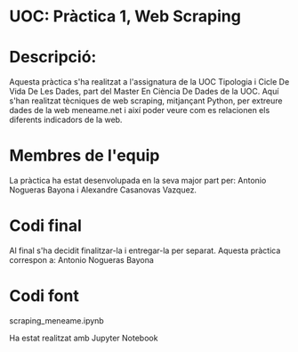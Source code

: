 # UOC: Pràctica 1, Web Scraping

# Descripció:

Aquesta pràctica s'ha realitzat a l'assignatura de la UOC Tipologia i Cicle De Vida De Les Dades, part del Master En Ciència De Dades de la UOC.
Aquí s'han realitzat tècniques de web scraping, mitjançant Python, per extreure dades de la web meneame.net i així poder veure com es relacionen els diferents indicadors de la web.

# Membres de l'equip

La pràctica ha estat desenvolupada en la seva major part per: Antonio Nogueras Bayona i Alexandre Casanovas Vazquez.

# Codi final

Al final s'ha decidit finalitzar-la i entregar-la per separat.
Aquesta pràctica correspon a: Antonio Nogueras Bayona

# Codi font

scraping_meneame.ipynb

Ha estat realitzat amb Jupyter Notebook
